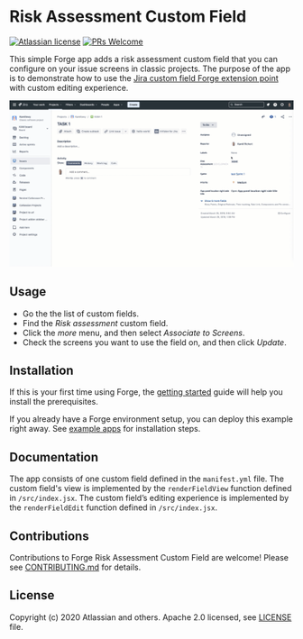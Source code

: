 # Risk Assessment Custom Field

[![Atlassian license](https://img.shields.io/badge/license-Apache%202.0-blue.svg?style=flat-square)](LICENSE) [![PRs Welcome](https://img.shields.io/badge/PRs-welcome-brightgreen.svg?style=flat-square)](CONTRIBUTING.md)

This simple Forge app adds a risk assessment custom field that you can configure on your issue screens in classic projects.
The purpose of the app is to demonstrate how to use the [Jira custom field Forge extension point](https://developer.atlassian.com/platform/forge/manifest-reference/#jira-custom-field) with custom editing experience. 

![issue](docs/risk-assessment.gif)

## Usage

* Go the the list of custom fields.
* Find the *Risk assessment* custom field.
* Click the *more* menu, and then select *Associate to Screens*.
* Check the screens you want to use the field on, and then click *Update*.

## Installation

If this is your first time using Forge, the [getting started](https://developer.atlassian.com/platform/forge/set-up-forge/) 
guide will help you install the prerequisites.

If you already have a Forge environment setup, you can deploy this example right away.
See [example apps](https://developer.atlassian.com/platform/forge/example-apps/) for installation steps.

## Documentation

The app consists of one custom field defined in the `manifest.yml` file. 
The custom field's view is implemented by the `renderFieldView` function defined in `/src/index.jsx`. 
The custom field’s editing experience is implemented by the `renderFieldEdit` function defined in `/src/index.jsx`. 

## Contributions

Contributions to Forge Risk Assessment Custom Field are welcome! Please see [CONTRIBUTING.md](CONTRIBUTING.md) for details. 

## License

Copyright (c) 2020 Atlassian and others.
Apache 2.0 licensed, see [LICENSE](LICENSE) file.